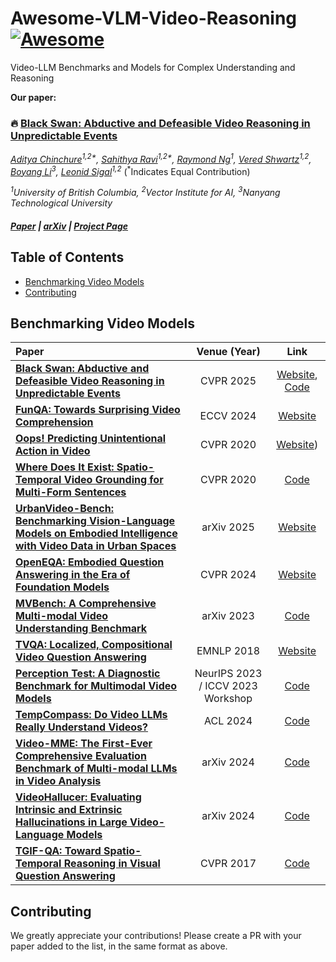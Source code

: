 # Awesome-VLM-Video-Reasoning  [![Awesome](https://awesome.re/badge.svg)](https://awesome.re)
Video-LLM Benchmarks and Models for Complex Understanding and Reasoning

**Our paper:**

### 🔥 [Black Swan: Abductive and Defeasible Video Reasoning in Unpredictable Events](https://blackswan.cs.ubc.ca)


*[Aditya Chinchure](https://www.adityachinchure.com/)<sup>1,2\*</sup>,  [Sahithya Ravi](https://sahithyaravi.github.io/)<sup>1,2\*</sup>,  [Raymond Ng](https://www.cs.ubc.ca/people/raymond-ng)<sup>1</sup>,  [Vered Shwartz](https://www.cs.ubc.ca/~vshwartz/)<sup>1,2</sup>,  [Boyang Li](http://www.boyangli.org/index.html)<sup>3</sup>,  [Leonid Sigal](https://www.cs.ubc.ca/~lsigal/index.html)<sup>1,2</sup>* (<sup>\*</sup>Indicates Equal Contribution)

*<sup>1</sup>University of British Columbia, <sup>2</sup>Vector Institute for AI, <sup>3</sup>Nanyang Technological University*

<h5>  
  
 **[Paper](https://openaccess.thecvf.com/content/CVPR2025/html/Chinchure_Black_Swan_Abductive_and_Defeasible_Video_Reasoning_in_Unpredictable_Events_CVPR_2025_paper.html)** | **[arXiv](https://arxiv.org/abs/2412.05725)** | **[Project Page](https://blackswan.cs.ubc.ca)**

</h5>

## Table of Contents

- [Benchmarking Video Models](#benchmarking-video-models)
- [Contributing](#contributing)

## Benchmarking Video Models

| Paper | Venue (Year) | Link |
| :----- | :------------: | :----: |
| [**Black Swan: Abductive and Defeasible Video Reasoning in Unpredictable Events**](https://arxiv.org/abs/2412.05725) | CVPR 2025 | [Website](https://blackswan.cs.ubc.ca), [Code](https://github.com/sahithyaravi/BlackSwan) |
| [**FunQA: Towards Surprising Video Comprehension**](https://funqa-benchmark.github.io) | ECCV 2024 | [Website](https://funqa-benchmark.github.io) |
| [**Oops! Predicting Unintentional Action in Video**](https://oops.cs.columbia.edu) | CVPR 2020 | [Website](https://oops.cs.columbia.edu)) |
| [**Where Does It Exist: Spatio-Temporal Video Grounding for Multi-Form Sentences**](https://arxiv.org/abs/2001.06891) | CVPR 2020 | [Code](https://github.com/Guaranteer/VidSTG-Dataset) |
| [**UrbanVideo-Bench: Benchmarking Vision-Language Models on Embodied Intelligence with Video Data in Urban Spaces**](https://embodiedcity.github.io/UrbanVideo-Bench/) | arXiv 2025 | [Website](https://embodiedcity.github.io/UrbanVideo-Bench/) |
| [**OpenEQA: Embodied Question Answering in the Era of Foundation Models**](https://open-eqa.github.io) | CVPR 2024 | [Website](https://open-eqa.github.io) |
 [**MVBench: A Comprehensive Multi-modal Video Understanding Benchmark**](https://arxiv.org/abs/2311.17005) | arXiv 2023 | [Code](https://github.com/OpenGVLab/Ask-Anything) |
 | [**TVQA: Localized, Compositional Video Question Answering**](https://arxiv.org/abs/1809.01696) | EMNLP 2018 | [Website](https://tvqa.cs.unc.edu/) |
| [**Perception Test: A Diagnostic Benchmark for Multimodal Video Models**](https://arxiv.org/abs/2305.13786) | NeurIPS 2023 / ICCV 2023 Workshop | [Code](https://github.com/google-deepmind/perception_test) |
| [**TempCompass: Do Video LLMs Really Understand Videos?**](https://arxiv.org/abs/2403.00476) | ACL 2024 | [Code](https://github.com/llyx97/TempCompass) |
| [**Video-MME: The First-Ever Comprehensive Evaluation Benchmark of Multi-modal LLMs in Video Analysis**](https://arxiv.org/abs/2405.21075) | arXiv 2024 | [Code](https://github.com/BradyFU/Video-MME) |
| [**VideoHallucer: Evaluating Intrinsic and Extrinsic Hallucinations in Large Video-Language Models**](https://arxiv.org/abs/2406.16338) | arXiv 2024 | [Code](https://github.com/patrick-tssn/VideoHallucer) |
| [**TGIF-QA: Toward Spatio-Temporal Reasoning in Visual Question Answering**](https://arxiv.org/abs/1704.04497) | CVPR 2017 | [Code](https://github.com/YunseokJANG/tgif-qa) |



## Contributing

We greatly appreciate your contributions! Please create a PR with your paper added to the list, in the same format as above. 

